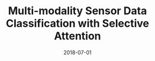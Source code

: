 ---
title: "Multi-modality Sensor Data Classification with Selective Attention"
collection: conferences
permalink: /publication/Multi
date: 2018-07-01
venue: "IJCAI"
city: 
state: ""
thumbnail: "Multi.png"
teaser :
authors: "Xiang Zhang, Lina Yao, Chaoran Huang, Sen Wang, Mingkui Tan, Guodong Long, Can Wang"
bibtex: Multi.txt
uri: Multi.pdf
arxiv: https://arxiv.org/abs/1804.05493
project: 
source:
poster: 
data:
---